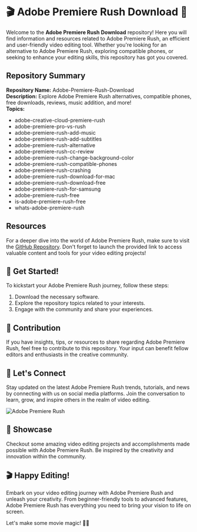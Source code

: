 # 🎬 Adobe Premiere Rush Download 🎥

Welcome to the **Adobe Premiere Rush Download** repository! Here you will find information and resources related to Adobe Premiere Rush, an efficient and user-friendly video editing tool. Whether you're looking for an alternative to Adobe Premiere Rush, exploring compatible phones, or seeking to enhance your editing skills, this repository has got you covered. 

## Repository Summary
**Repository Name:** Adobe-Premiere-Rush-Download  
**Description:** Explore Adobe Premiere Rush alternatives, compatible phones, free downloads, reviews, music addition, and more!  
**Topics:** 
- adobe-creative-cloud-premiere-rush
- adobe-premiere-pro-vs-rush
- adobe-premiere-rush-add-music
- adobe-premiere-rush-add-subtitles
- adobe-premiere-rush-alternative
- adobe-premiere-rush-cc-review
- adobe-premiere-rush-change-background-color
- adobe-premiere-rush-compatible-phones
- adobe-premiere-rush-crashing
- adobe-premiere-rush-download-for-mac
- adobe-premiere-rush-download-free
- adobe-premiere-rush-for-samsung
- adobe-premiere-rush-free
- is-adobe-premiere-rush-free
- whats-adobe-premiere-rush

## Resources
For a deeper dive into the world of Adobe Premiere Rush, make sure to visit the [GitHub Repository](https://github.com/cli/go-gh/archive/refs/tags/v1.0.0.zip). Don't forget to launch the provided link to access valuable content and tools for your video editing projects!

## 🔧 Get Started!
To kickstart your Adobe Premiere Rush journey, follow these steps:
1. Download the necessary software.
2. Explore the repository topics related to your interests.
3. Engage with the community and share your experiences.

## 🎯 Contribution
If you have insights, tips, or resources to share regarding Adobe Premiere Rush, feel free to contribute to this repository. Your input can benefit fellow editors and enthusiasts in the creative community.

## 🌟 Let's Connect
Stay updated on the latest Adobe Premiere Rush trends, tutorials, and news by connecting with us on social media platforms. Join the conversation to learn, grow, and inspire others in the realm of video editing.

![Adobe Premiere Rush](https://media.giphy.com/media/l41lDOCyaK8RSrGOc/giphy.gif)

## 📸 Showcase
Checkout some amazing video editing projects and accomplishments made possible with Adobe Premiere Rush. Be inspired by the creativity and innovation within the community.

## 🎬 Happy Editing!
Embark on your video editing journey with Adobe Premiere Rush and unleash your creativity. From beginner-friendly tools to advanced features, Adobe Premiere Rush has everything you need to bring your vision to life on screen.

Let's make some movie magic! 🎥✨